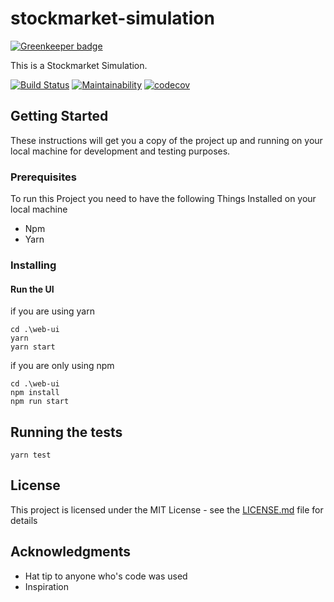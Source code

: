 # stockmarket-simulation

[![Greenkeeper badge](https://badges.greenkeeper.io/stockmarkat/stockmarket-simulation.svg)](https://greenkeeper.io/)

This is a Stockmarket Simulation.

[![Build Status](https://travis-ci.org/stockmarkat/stockmarket-simulation.svg?branch=master)](https://travis-ci.org/stockmarkat/stockmarket-simulation)
[![Maintainability](https://api.codeclimate.com/v1/badges/1b146f1983bf715406e3/maintainability)](https://codeclimate.com/github/stockmarkat/stockmarket-simulation/maintainability)
[![codecov](https://codecov.io/gh/stockmarkat/stockmarket-simulation/branch/master/graph/badge.svg)](https://codecov.io/gh/stockmarkat/stockmarket-simulation)



## Getting Started

These instructions will get you a copy of the project up and running on your local machine for development and testing purposes.

### Prerequisites

To run this Project you need to have the following Things Installed on your local machine

- Npm
- Yarn

### Installing

#### Run the UI

if you are using yarn
```
cd .\web-ui
yarn
yarn start
```
if you are only using npm
```
cd .\web-ui
npm install
npm run start
```


## Running the tests

```
yarn test
```
## License

This project is licensed under the MIT License - see the [LICENSE.md](LICENSE.md) file for details

## Acknowledgments

* Hat tip to anyone who's code was used
* Inspiration
